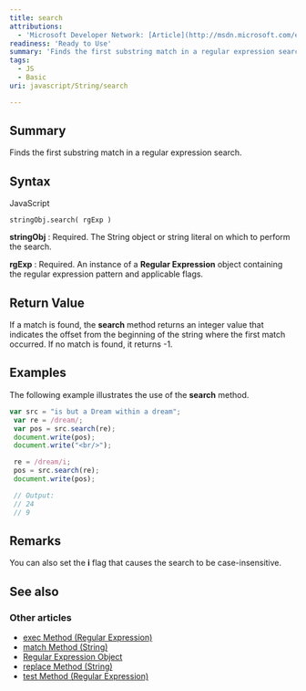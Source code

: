 ```yaml
---
title: search
attributions:
  - 'Microsoft Developer Network: [Article](http://msdn.microsoft.com/en-us/library/ie/tbc7a78k(v=vs.94).aspx)'
readiness: 'Ready to Use'
summary: 'Finds the first substring match in a regular expression search.'
tags:
  - JS
  - Basic
uri: javascript/String/search

---
```

## Summary

Finds the first substring match in a regular expression search.

## Syntax

<span class="language">JavaScript</span>

    stringObj.search( rgExp )

**stringObj**
:   Required. The String object or string literal on which to perform the search.

**rgExp**
:   Required. An instance of a **Regular Expression** object containing the regular expression pattern and applicable flags.

## Return Value

If a match is found, the **search** method returns an integer value that indicates the offset from the beginning of the string where the first match occurred. If no match is found, it returns -1.

## Examples

The following example illustrates the use of the **search** method.

``` js
var src = "is but a Dream within a dream";
 var re = /dream/;
 var pos = src.search(re);
 document.write(pos);
 document.write("<br/>");

 re = /dream/i;
 pos = src.search(re);
 document.write(pos);

 // Output:
 // 24
 // 9
```

## Remarks

You can also set the **i** flag that causes the search to be case-insensitive.

## See also

### Other articles

-   [exec Method (Regular Expression)](/javascript/regular_expression/exec)
-   [match Method (String)](/javascript/String/match)
-   [Regular Expression Object](/javascript/regular_expression)
-   [replace Method (String)](/javascript/String/replace)
-   [test Method (Regular Expression)](/javascript/regular_expression/test)

